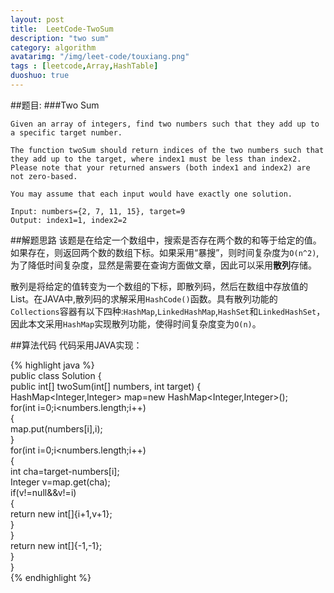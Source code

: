 ```yaml
---
layout: post
title:  LeetCode-TwoSum
description: "two sum"
category: algorithm
avatarimg: "/img/leet-code/touxiang.png"
tags : [leetcode,Array,HashTable]
duoshuo: true
---
```

##题目:
###Two Sum
	
	Given an array of integers, find two numbers such that they add up to a specific target number.

	The function twoSum should return indices of the two numbers such that they add up to the target, where index1 must be less than index2.
	Please note that your returned answers (both index1 and index2) are not zero-based.

	You may assume that each input would have exactly one solution.

	Input: numbers={2, 7, 11, 15}, target=9
	Output: index1=1, index2=2

<!-- more -->

##解题思路
该题是在给定一个数组中，搜索是否存在两个数的和等于给定的值。如果存在，则返回两个数的数组下标。如果采用“暴搜”，则时间复杂度为`O(n^2)`,为了降低时间复杂度，显然是需要在查询方面做文章，因此可以采用**散列**存储。  

散列是将给定的值转变为一个数组的下标，即散列码，然后在数组中存放值的List。在JAVA中,散列码的求解采用`HashCode()`函数。具有散列功能的`Collections`容器有以下四种:`HashMap`,`LinkedHashMap`,`HashSet`和`LinkedHashSet`，因此本文采用`HashMap`实现散列功能，使得时间复杂度变为`O(n)`。

##算法代码
代码采用JAVA实现：

{% highlight java  %}   
	public class Solution {  
	    public int[] twoSum(int[] numbers, int target) {  
	   		HashMap<Integer,Integer> map=new HashMap<Integer,Integer>();  
	        for(int i=0;i<numbers.length;i++)   
	        {  
	            map.put(numbers[i],i);  
	        }  
	        for(int i=0;i<numbers.length;i++)  
	        {  
	            int cha=target-numbers[i];  
	            Integer v=map.get(cha);  
	            if(v!=null&&v!=i)  
	            {  
	               return new int[]{i+1,v+1};   
	            }  
	        }  
	        return new int[]{-1,-1};   
	    }  
	}  
{% endhighlight %}


